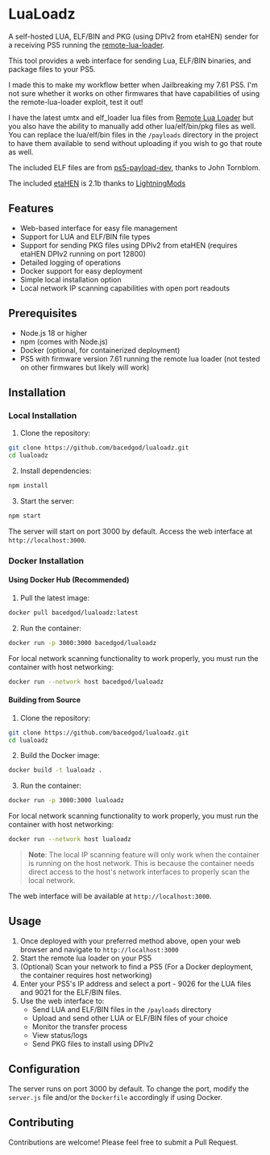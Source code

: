 # LuaLoadz

A self-hosted LUA, ELF/BIN and PKG (using DPIv2 from etaHEN) sender for a receiving PS5 running the [remote-lua-loader](https://github.com/shahrilnet/remote_lua_loader). 

This tool provides a web interface for sending Lua, ELF/BIN binaries, and package files to your PS5.

I made this to make my workflow better when Jailbreaking my 7.61 PS5. I'm not sure whether it works on other firmwares that have capabilities of using the remote-lua-loader exploit, test it out! 

I have the latest umtx and elf_loader lua files from [Remote Lua Loader](https://github.com/shahrilnet/remote_lua_loader) but you also have the ability to manually add other lua/elf/bin/pkg files as well. You can replace the lua/elf/bin files in the `/payloads` directory in the project to have them available to send without uploading if you wish to go that route as well. 

The included ELF files are from [ps5-payload-dev](https://github.com/ps5-payload-dev), thanks to John Tornblom.

The included [etaHEN](https://github.com/etaHEN/etaHEN) is 2.1b thanks to [LightningMods](https://github.com/LightningMods)

## Features

- Web-based interface for easy file management
- Support for LUA and ELF/BIN file types
- Support for sending PKG files using DPIv2 from etaHEN (requires etaHEN DPIv2 running on port 12800)
- Detailed logging of operations
- Docker support for easy deployment
- Simple local installation option
- Local network IP scanning capabilities with open port readouts

## Prerequisites

- Node.js 18 or higher
- npm (comes with Node.js)
- Docker (optional, for containerized deployment)
- PS5 with firmware version 7.61 running the remote lua loader (not tested on other firmwares but likely will work)

## Installation

### Local Installation

1. Clone the repository:
```bash
git clone https://github.com/bacedgod/lualoadz.git
cd lualoadz
```

2. Install dependencies:
```bash
npm install
```

3. Start the server:
```bash
npm start
```

The server will start on port 3000 by default. Access the web interface at `http://localhost:3000`.

### Docker Installation

#### Using Docker Hub (Recommended)

1. Pull the latest image:
```bash
docker pull bacedgod/lualoadz:latest
```

2. Run the container:
```bash
docker run -p 3000:3000 bacedgod/lualoadz
```

For local network scanning functionality to work properly, you must run the container with host networking:
```bash
docker run --network host bacedgod/lualoadz
```

#### Building from Source

1. Clone the repository:
```bash
git clone https://github.com/bacedgod/lualoadz.git
cd lualoadz
```

2. Build the Docker image:
```bash
docker build -t lualoadz .
```

3. Run the container:
```bash
docker run -p 3000:3000 lualoadz
```

For local network scanning functionality to work properly, you must run the container with host networking:
```bash
docker run --network host lualoadz
```

> **Note**: The local IP scanning feature will only work when the container is running on the host network. This is because the container needs direct access to the host's network interfaces to properly scan the local network.

The web interface will be available at `http://localhost:3000`.

## Usage

1. Once deployed with your preferred method above, open your web browser and navigate to `http://localhost:3000`
3. Start the remote lua loader on your PS5
4. (Optional) Scan your network to find a PS5 (For a Docker deployment, the container requires host networking)
5. Enter your PS5's IP address and select a port - 9026 for the LUA files and 9021 for the ELF/BIN files.
6. Use the web interface to:
   - Send LUA and ELF/BIN files in the `/payloads` directory
   - Upload and send other LUA or ELF/BIN files of your choice
   - Monitor the transfer process
   - View status/logs
   - Send PKG files to install using DPIv2

## Configuration

The server runs on port 3000 by default. To change the port, modify the `server.js` file and/or the `Dockerfile` accordingly if using Docker.

## Contributing

Contributions are welcome! Please feel free to submit a Pull Request.


